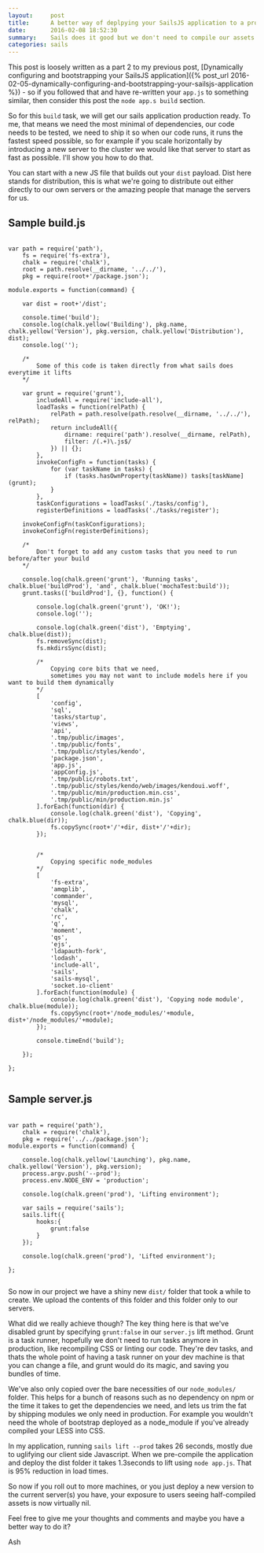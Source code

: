 ```yaml
---
layout:     post
title:      A better way of deplpying your SailsJS application to a production-esque environment
date:       2016-02-08 18:52:30
summary:    Sails does it good but we don't need to compile our assets everytime we lift
categories: sails
---
```


This post is loosely written as a part 2 to my previous post, [Dynamically configuring and bootstrapping your SailsJS application]({% post_url 2016-02-05-dynamically-configuring-and-bootstrapping-your-sailsjs-application %}) - so if you followed that and have re-written your `app.js` to something similar, then consider this post the `node app.s build` section.

So for this `build` task, we will get our sails application production ready. To me, that means we need the most minimal of dependencies, our code needs to be tested, we need to ship it so when our code runs, it runs the fastest speed possible, so for example if you scale horizontally by introducing a new server to the cluster we would like that server to start as fast as possible. I'll show you how to do that.

You can start with a new JS file that builds out your `dist` payload. Dist here stands for distribution, this is what we're going to distribute out either directly to our own servers or the amazing people that manage the servers for us.

## Sample build.js

<pre>
	<code class="javascript">
var path = require('path'),
    fs = require('fs-extra'),
    chalk = require('chalk'),
    root = path.resolve(__dirname, '../../'),
    pkg = require(root+'/package.json');

module.exports = function(command) {

    var dist = root+'/dist';

    console.time('build');
    console.log(chalk.yellow('Building'), pkg.name, chalk.yellow('Version'), pkg.version, chalk.yellow('Distribution'), dist);
    console.log('');

    /*
        Some of this code is taken directly from what sails does everytime it lifts
    */

    var grunt = require('grunt'),
        includeAll = require('include-all'),
        loadTasks = function(relPath) {
            relPath = path.resolve(path.resolve(__dirname, '../../'), relPath);
            return includeAll({
                dirname: require('path').resolve(__dirname, relPath),
                filter: /(.+)\.js$/
            }) || {};
        },
        invokeConfigFn = function(tasks) {
            for (var taskName in tasks) {
                if (tasks.hasOwnProperty(taskName)) tasks[taskName](grunt);
            }
        },
        taskConfigurations = loadTasks('./tasks/config'),
        registerDefinitions = loadTasks('./tasks/register');

    invokeConfigFn(taskConfigurations);
    invokeConfigFn(registerDefinitions);

    /*
        Don't forget to add any custom tasks that you need to run before/after your build
    */

    console.log(chalk.green('grunt'), 'Running tasks', chalk.blue('buildProd'), 'and', chalk.blue('mochaTest:build'));
    grunt.tasks(['buildProd'], {}, function() {

        console.log(chalk.green('grunt'), 'OK!');
        console.log('');

        console.log(chalk.green('dist'), 'Emptying', chalk.blue(dist));
        fs.removeSync(dist);
        fs.mkdirsSync(dist);

        /*
            Copying core bits that we need,
            sometimes you may not want to include models here if you want to build them dynamically
        */
        [
            'config',
            'sql',
            'tasks/startup',
            'views',
            'api',
            '.tmp/public/images',
            '.tmp/public/fonts',
            '.tmp/public/styles/kendo',
            'package.json',
            'app.js',
            'appConfig.js',
            '.tmp/public/robots.txt',
            '.tmp/public/styles/kendo/web/images/kendoui.woff',
            '.tmp/public/min/production.min.css',
            '.tmp/public/min/production.min.js'
        ].forEach(function(dir) {
            console.log(chalk.green('dist'), 'Copying', chalk.blue(dir));
            fs.copySync(root+'/'+dir, dist+'/'+dir);
        });


        /*
            Copying specific node_modules
        */
        [
            'fs-extra',
            'amqplib',
            'commander',
            'mysql',
            'chalk',
            'rc',
            'q',
            'moment',
            'qs',
            'ejs',
            'ldapauth-fork',
            'lodash',
            'include-all',
            'sails',
            'sails-mysql',
            'socket.io-client'
        ].forEach(function(module) {
            console.log(chalk.green('dist'), 'Copying node module', chalk.blue(module));
            fs.copySync(root+'/node_modules/'+module, dist+'/node_modules/'+module);
        });

        console.timeEnd('build');

    });

};
	</code>
</pre>

## Sample server.js

<pre>
	<code class="javascript">
var path = require('path'),
    chalk = require('chalk'),
    pkg = require('../../package.json');
module.exports = function(command) {

    console.log(chalk.yellow('Launching'), pkg.name, chalk.yellow('Version'), pkg.version);
    process.argv.push('--prod');
    process.env.NODE_ENV = 'production';

    console.log(chalk.green('prod'), 'Lifting environment');

    var sails = require('sails');
    sails.lift({
        hooks:{
            grunt:false
        }
    });

    console.log(chalk.green('prod'), 'Lifted environment');

};
	</code>
</pre>

So now in our project we have a shiny new `dist/` folder that took a while to create. We upload the contents of this folder and this folder only to our servers.

What did we really achieve though? The key thing here is that we've disabled grunt by specifying `grunt:false` in our `server.js` lift method. Grunt is a task runner, hopefully we don't need to run tasks anymore in production, like recompiling CSS or linting our code. They're dev tasks, and thats the whole point of having a task runner on your dev machine is that you can change a file, and grunt would do its magic, and saving you bundles of time.

We've also only copied over the bare necessities of our `node_modules/` folder. This helps for a bunch of reasons such as no dependency on npm or the time it takes to get the dependencies we need, and lets us trim the fat by shipping modules we only need in production. For example you wouldn't need the whole of bootstrap deployed as a node_module if you've already compiled your LESS into CSS.

In my application, running `sails lift --prod` takes 26 seconds, mostly due to uglifying our client side Javascript. When we pre-compile the application and deploy the dist folder it takes 1.3seconds to lift using `node app.js`. That is 95% reduction in load times.

So now if you roll out to more machines, or you just deploy a new version to the current server(s) you have, your exposure to users seeing half-compiled assets is now virtually nil.

Feel free to give me your thoughts and comments and maybe you have a better way to do it?

Ash
